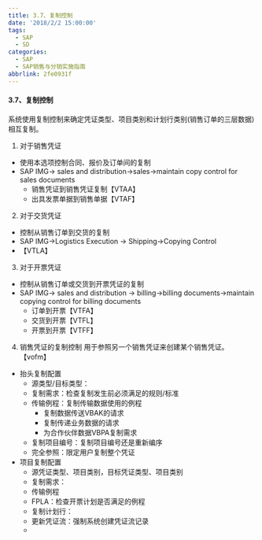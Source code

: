 ```yaml
---
title: 3.7、复制控制
date: '2018/2/2 15:00:00'
tags:
  - SAP
  - SD
categories:
  - SAP
  - SAP销售与分销实施指南
abbrlink: 2fe0931f
---
```

#### 3.7、复制控制

系统使用复制控制来确定凭证类型、项目类别和计划行类别(销售订单的三层数据)相互复制。

1. 对于销售凭证   
* 使用本选项控制合同、报价及订单间的复制
* SAP IMG-> sales and distribution->sales->maintain copy control for sales documents
    * 销售凭证到销售凭证复制【VTAA】
    * 出具发票单据到销售单据【VTAF】
2. 对于交货凭证
* 控制从销售订单到交货的复制
* SAP IMG->Logistics Execution -> Shipping->Copying Control
* 【VTLA】

3. 对于开票凭证
* 控制从销售订单或交货到开票凭证的复制
* SAP IMG-> sales and distribution -> billing->billing documents->maintain copying control for billing documents
    * 订单到开票【VTFA】
    * 交货到开票【VTFL】
    * 开票到开票【VTFF】


4. 销售凭证的复制控制
用于参照另一个销售凭证来创建某个销售凭证。
【vofm】
* 抬头复制配置
    * 源类型/目标类型：
    * 复制需求：检查复制发生前必须满足的规则/标准
    * 传输例程：复制传输数据使用的例程
        * 复制数据传送VBAK的请求
        * 复制传递业务数据的请求
        * 为合作伙伴数据VBPA复制需求
    * 复制项目编号：复制项目编号还是重新编序
    * 完全参照：限定用户复制整个凭证
* 项目复制配置
    * 源凭证类型、项目类别，目标凭证类型、项目类别
    * 复制需求：
    * 传输例程
    * FPLA：检查开票计划是否满足的例程
    * 复制计划行：
    * 更新凭证流：强制系统创建凭证流记录
    * 